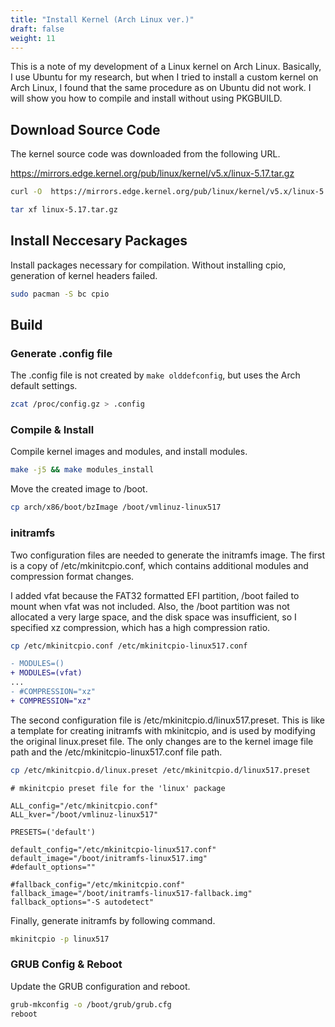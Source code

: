 ```yaml
---
title: "Install Kernel (Arch Linux ver.)"
draft: false
weight: 11
---
```

This is a note of my development of a Linux kernel on Arch Linux. Basically, I use Ubuntu for my research, but when I tried to install a custom kernel on Arch Linux, I found that the same procedure as on Ubuntu did not work. I will show you how to compile and install without using PKGBUILD.

## Download Source Code

The kernel source code was downloaded from the following URL.

<https://mirrors.edge.kernel.org/pub/linux/kernel/v5.x/linux-5.17.tar.gz>

```sh
curl -O  https://mirrors.edge.kernel.org/pub/linux/kernel/v5.x/linux-5.17.tar.gz
```

```sh
tar xf linux-5.17.tar.gz
```

## Install Neccesary Packages

Install packages necessary for compilation. Without installing cpio, generation of kernel headers failed.

```sh
sudo pacman -S bc cpio
```

## Build

### Generate .config file

The .config file is not created by `make olddefconfig`, but uses the Arch default settings.

```sh
zcat /proc/config.gz > .config
```

### Compile & Install

Compile kernel images and modules, and install modules.

```sh
make -j5 && make modules_install
```

Move the created image to /boot.

```sh
cp arch/x86/boot/bzImage /boot/vmlinuz-linux517
```

### initramfs

Two configuration files are needed to generate the initramfs image. The first is a copy of /etc/mkinitcpio.conf, which contains additional modules and compression format changes.

I added vfat because the FAT32 formatted EFI partition, /boot failed to mount when vfat was not included. Also, the /boot partition was not allocated a very large space, and the disk space was insufficient, so I specified xz compression, which has a high compression ratio.

```sh
cp /etc/mkinitcpio.conf /etc/mkinitcpio-linux517.conf
```

```diff
- MODULES=()
+ MODULES=(vfat)
...
- #COMPRESSION="xz"
+ COMPRESSION="xz"
```

The second configuration file is /etc/mkinitcpio.d/linux517.preset. This is like a template for creating initramfs with mkinitcpio, and is used by modifying the original linux.preset file. The only changes are to the kernel image file path and the /etc/mkinitcpio-linux517.conf file path.

```sh
cp /etc/mkinitcpio.d/linux.preset /etc/mkinitcpio.d/linux517.preset
```

```text
# mkinitcpio preset file for the 'linux' package

ALL_config="/etc/mkinitcpio.conf"
ALL_kver="/boot/vmlinuz-linux517"

PRESETS=('default')

default_config="/etc/mkinitcpio-linux517.conf"
default_image="/boot/initramfs-linux517.img"
#default_options=""

#fallback_config="/etc/mkinitcpio.conf"
fallback_image="/boot/initramfs-linux517-fallback.img"
fallback_options="-S autodetect"
```

Finally, generate initramfs by following command.

```sh
mkinitcpio -p linux517
```

### GRUB Config & Reboot

Update the GRUB configuration and reboot.

```sh
grub-mkconfig -o /boot/grub/grub.cfg
reboot
```
